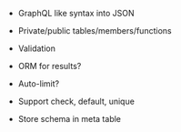- GraphQL like syntax into JSON

- Private/public tables/members/functions

- Validation

- ORM for results?

- Auto-limit?

- Support check, default, unique

- Store schema in meta table
